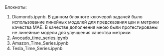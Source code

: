 Блокноты:
1. Diamonds.ipynb. В данном блокноте ключевой задачей было использование линейных моделей для предсказания цен и метрики качества MAE. В качестве дополнения мною были протестированы не линейные модели для улучшения качества метрики
2. Avocado_time_series.ipynb
3. Amazon_Time_Series.ipynb
4. Tesla_Time_Series.ipynb
